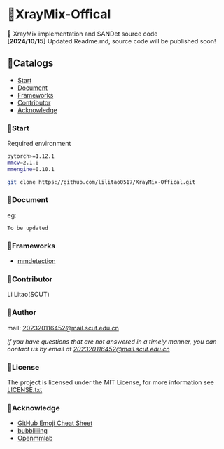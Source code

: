 # 🤯XrayMix-Offical
👏 XrayMix implementation and SANDet source code<br>
**[2024/10/15]** Updated Readme.md, source code will be published soon!
 
## 🤯Catalogs

- [Start](#Start)
- [Document](#Document)
- [Frameworks](#Frameworks)
- [Contributor](#Contributor)
- [Acknowledge](#Acknowledge)

### 🤯Start

Required environment
```sh
pytorch>=1.12.1
mmcv=2.1.0
mmengine=0.10.1
```


```sh
git clone https://github.com/lilitao0517/XrayMix-Offical.git
```

### 🤠Document
eg:

```
To be updated
```

### 🤠Frameworks

- [mmdetection](https://github.com/open-mmlab/mmdetection)


### 🤠Contributor

Li Litao(SCUT)


### 🤠Author

mail: 202320116452@mail.scut.edu.cn

 *If you have questions that are not answered in a timely manner, you can contact us by email at 202320116452@mail.scut.edu.cn*

### 🤠License

The project is licensed under the MIT License, for more information see [LICENSE.txt]()

### 🤠Acknowledge


- [GitHub Emoji Cheat Sheet](https://www.webpagefx.com/tools/emoji-cheat-sheet)
- [bubbliiiing](https://github.com/bubbliiiing/object-detection-augmentation)
- [Openmmlab](https://github.com/open-mmlab/mmdetection)

